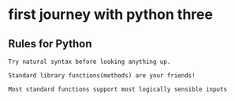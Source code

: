 # first journey with python three

## Rules for Python

    Try natural syntax before looking anything up.

    Standard library functions(methods) are your friends!

    Most standard functions support most logically sensible inputs
